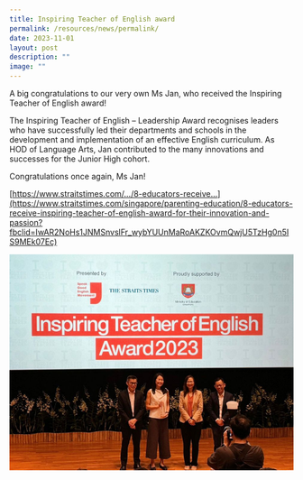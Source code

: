 ```yaml
---
title: Inspiring Teacher of English award
permalink: /resources/news/permalink/
date: 2023-11-01
layout: post
description: ""
image: ""
---
```

A big congratulations to our very own Ms Jan, who received the Inspiring Teacher of English award!

The Inspiring Teacher of English – Leadership Award recognises leaders who have successfully led their departments and schools in the development and implementation of an effective English curriculum. As HOD of Language Arts, Jan contributed to the many innovations and successes for the Junior High cohort.

Congratulations once again, Ms Jan! 

[https://www.straitstimes.com/.../8-educators-receive...](https://www.straitstimes.com/singapore/parenting-education/8-educators-receive-inspiring-teacher-of-english-award-for-their-innovation-and-passion?fbclid=IwAR2NoHs1JNMSnvslFr_wybYUUnMaRoAKZKOvmQwjU5TzHg0n5IS9MEk07Ec)

![](/images/inspiring%20teacher%20of%20english%20award%202023.jpg)